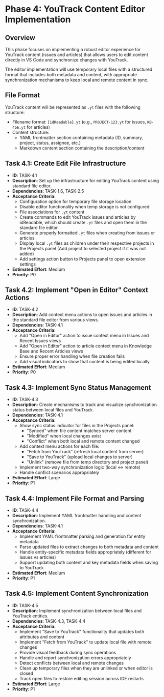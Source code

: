# Phase 4: YouTrack Content Editor Implementation

## Overview
This phase focuses on implementing a robust editor experience for YouTrack content (issues and articles) that allows users to edit content directly in VS Code and synchronize changes with YouTrack.

The editor implementation will use temporary local files with a structured format that includes both metadata and content, with appropriate synchronization mechanisms to keep local and remote content in sync.

## File Format
YouTrack content will be represented as `.yt` files with the following structure:
- Filename format: `[idReadable].yt` (e.g., `PROJECT-123.yt` for issues, `KB-456.yt` for articles)
- Content structure:
  - YAML frontmatter section containing metadata (ID, summary, project, status, assignee, etc.)
  - Markdown content section containing the description/content

## Task 4.1: Create Edit File Infrastructure
- **ID**: TASK-4.1
- **Description**: Set up the infrastructure for editing YouTrack content using standard file editor.
- **Dependencies**: TASK-1.6, TASK-2.5
- **Acceptance Criteria**:
  - Configuration option for temporary file storage location
  - Disable editor functionality when temp storage is not configured
  - File associations for `.yt` content
  - Create commands to edit YouTrack issues and articles by idReadable, which should create `.yt` files and open them in the standard file editor
  - Generate properly formatted `.yt` files when creating from issues or articles
  - Display local `.yt` files as children under their respective projects in the Projects panel (Add project to selected project if it was not added)
  - Add settings action button to Projects panel to open extension settings
- **Estimated Effort**: Medium
- **Priority**: P0

## Task 4.2: Implement "Open in Editor" Context Actions
- **ID**: TASK-4.2
- **Description**: Add context menu actions to open issues and articles in the standard file editor from various views.
- **Dependencies**: TASK-4.1
- **Acceptance Criteria**:
  - Add "Open in Editor" action to issue context menu in Issues and Recent Issues views
  - Add "Open in Editor" action to article context menu in Knowledge Base and Recent Articles views
  - Ensure proper error handling when file creation fails
  - Add visual indicators to show that content is being edited locally
- **Estimated Effort**: Medium
- **Priority**: P0

## Task 4.3: Implement Sync Status Management
- **ID**: TASK-4.3
- **Description**: Create mechanisms to track and visualize synchronization status between local files and YouTrack.
- **Dependencies**: TASK-4.1
- **Acceptance Criteria**:
  - Show sync status indicator for files in the Projects panel:
    - "Synced" when file content matches server content
    - "Modified" when local changes exist
    - "Conflict" when both local and remote content changed
  - Add context menu actions for each file:
    - "Fetch from YouTrack" (refresh local content from server)
    - "Save to YouTrack" (upload local changes to server)
    - "Unlink" (remove file from temp directory and project panel)
  - Implement two-way synchronization logic (local ↔ remote)
  - Handle conflict scenarios appropriately
- **Estimated Effort**: Large
- **Priority**: P1

## Task 4.4: Implement File Format and Parsing
- **ID**: TASK-4.4
- **Description**: Implement YAML frontmatter handling and content synchronization.
- **Dependencies**: TASK-4.1
- **Acceptance Criteria**:
  - Implement YAML frontmatter parsing and generation for entity metadata
  - Parse updated files to extract changes to both metadata and content
  - Handle entity-specific metadata fields appropriately (different for issues vs articles)
  - Support updating both content and key metadata fields when saving to YouTrack
- **Estimated Effort**: Medium
- **Priority**: P1

## Task 4.5: Implement Content Synchronization
- **ID**: TASK-4.5
- **Description**: Implement synchronization between local files and YouTrack entities.
- **Dependencies**: TASK-4.3, TASK-4.4
- **Acceptance Criteria**:
  - Implement "Save to YouTrack" functionality that updates both attributes and content
  - Implement "Fetch from YouTrack" to update local file with remote changes
  - Provide visual feedback during sync operations
  - Handle and report synchronization errors appropriately
  - Detect conflicts between local and remote changes
  - Clean up temporary files when they are unlinked or when editor is closed
  - Track open files to restore editing session across IDE restarts
- **Estimated Effort**: Large
- **Priority**: P1
